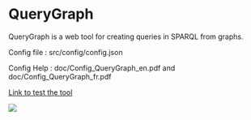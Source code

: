# QueryGraph

QueryGraph is a web tool for creating queries in SPARQL from graphs.

Config file : src/config/config.json

Config Help : doc/Config_QueryGraph_en.pdf and doc/Config_QueryGraph_fr.pdf

[Link to test the tool](http://dataexplorer.hd.free.fr/QueryGraph/)

![](http://dataexplorer.hd.free.fr/img/capture_QueryGraph.png)
